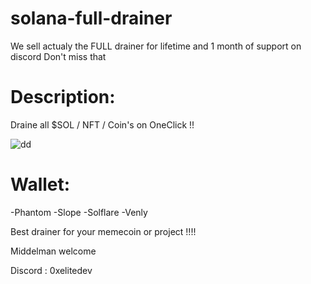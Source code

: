 # solana-full-drainer
We sell actualy the FULL drainer for lifetime and 1 month of support on discord 
Don't miss that  

# Description:
Draine all $SOL / NFT / Coin's on OneClick !! 

![dd](https://github.com/0xElite/solana-full-drainer/assets/94896418/4f150569-50f1-4362-a90a-53094587c003)


# Wallet:
-Phantom
-Slope
-Solflare
-Venly

Best drainer for your memecoin or project !!!! 

Middelman welcome 

Discord : 0xelitedev

